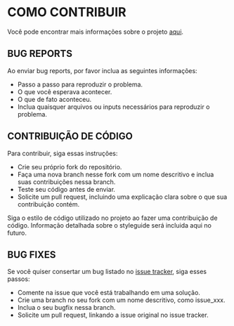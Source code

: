 # COMO CONTRIBUIR

Você pode encontrar mais informações sobre o projeto [aqui](https://github.com/democraciavista).

## BUG REPORTS

Ao enviar bug reports, por favor inclua as seguintes informações:

- Passo a passo para reproduzir o problema.
- O que você esperava acontecer.
- O que de fato aconteceu.
- Inclua quaisquer arquivos ou inputs necessários para reproduzir o problema.

## CONTRIBUIÇÃO DE CÓDIGO

Para contribuir, siga essas instruções:

- Crie seu próprio fork do repositório.
- Faça uma nova branch nesse fork com um nome descritivo e inclua suas contribuições nessa branch.
- Teste seu código antes de enviar.
- Solicite um pull request, incluindo uma explicação clara sobre o que sua contribuição contém.

Siga o estilo de código utilizado no projeto ao fazer uma contribuição de código. Informação detalhada sobre o styleguide será incluida aqui no futuro.

## BUG FIXES

Se você quiser consertar um bug listado no [issue tracker](https://github.com/democraciavista/frontend/issues), siga esses passos:

- Comente na issue que você está trabalhando em uma solução.
- Crie uma branch no seu fork com um nome descritivo, como issue_xxx.
- Inclua o seu bugfix nessa branch.
- Solicite um pull request, linkando a issue original no issue tracker.

